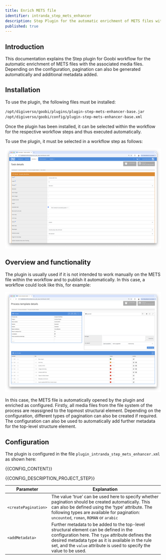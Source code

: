```yaml
---
title: Enrich METS file
identifier: intranda_step_mets_enhancer
description: Step Plugin for the automatic enrichment of METS files with the associated media files 
published: true
---
```


## Introduction
This documentation explains the Step plugin for Goobi workflow for the automatic enrichment of METS files with the associated media files. Depending on the configuration, pagination can also be generated automatically and additional metadata added.

## Installation
To use the plugin, the following files must be installed:

```bash
/opt/digiverso/goobi/plugins/plugin-step-mets-enhancer-base.jar
/opt/digiverso/goobi/config/plugin-step-mets-enhancer-base.xml
```

Once the plugin has been installed, it can be selected within the workflow for the respective workflow steps and thus executed automatically.

To use the plugin, it must be selected in a workflow step as follows:

![Configuration of the workflow step for using the plugin](screen2_en.png)


## Overview and functionality
The plugin is usually used if it is not intended to work manually on the METS file within the workflow and to publish it automatically. In this case, a workflow could look like this, for example:

![Automatic enrichment of the METS file in the workflow before the first export](screen1_en.png)

In this case, the METS file is automatically opened by the plugin and enriched as configured. Firstly, all media files from the file system of the process are reassigned to the topmost structural element. Depending on the configuration, different types of pagination can also be created if required. The configuration can also be used to automatically add further metadata for the top-level structure element.

## Configuration
The plugin is configured in the file `plugin_intranda_step_mets_enhancer.xml` as shown here:

{{CONFIG_CONTENT}}

{{CONFIG_DESCRIPTION_PROJECT_STEP}}

Parameter               | Explanation
------------------------|------------------------------------
| `<createPagination>`   | The value ‘true’ can be used here to specify whether pagination should be created automatically. This can also be defined using the ‘type’ attribute. The following types are available for pagination: `uncounted`, `roman`, `ROMAN` or `arabic` |
| `<addMetadata>`        | Further metadata to be added to the top-level structural element can be defined in the configuration here. The `type` attribute defines the desired metadata type as it is available in the rule set, and the `value` attribute is used to specify the value to be used. |